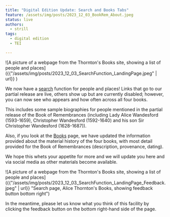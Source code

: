 ```yaml
---
title: "Digital Edition Update: Search and Books Tabs"
feature: /assets/img/posts/2023_12_03_BookRem_About.jpeg
status: live
authors:
  - strill
tags:
  - digital edition
  - TEI

---
```


![A picture of a webpage from the Thornton's Books site, showing a list of people and places]({{"/assets/img/posts/2023_12_03_SearchFunction_LandingPage.jpeg" | url}} )

We now have a [search](https://thornton.kdl.kcl.ac.uk/entities/) function for people and places! Links that go to our partial release are live, others show up but are currently disabled; however, you can now see who appears and how often across all four books. 

This includes some sample biographies for people mentioned in the partial release of the Book of Remembrances (including Lady Alice Wandesford (1593-1659), Christopher Wandesford (1592-1640) and his son Sir Christopher Wandesford (1628-1687)).

Also, if you look at the [Books](https://thornton.kdl.kcl.ac.uk/books/) page, we have updated the information provided about the material history of the four books, with most detail provided for the Book of Remembrances (description, provenance, dating).

We hope this whets your appetite for more and we will update you here and via social media as other materials become available.

![A picture of a webpage from the Thornton's Books site, showing a list of people and places]({{"/assets/img/posts/2023_12_03_SearchFunction_LandingPage_Feedback.jpeg" | url}} "Search page, Alice Thornton's Books, showing feedback button bottom right")

In the meantime, please let us know what you think of this facility by clicking the feedback button on the bottom right-hand side of the page.


